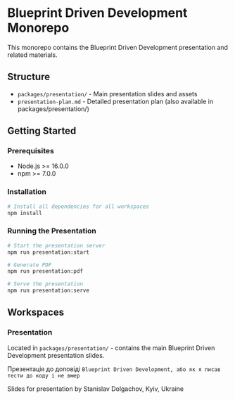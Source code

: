 # Blueprint Driven Development Monorepo

This monorepo contains the Blueprint Driven Development presentation and related materials.

## Structure

- `packages/presentation/` - Main presentation slides and assets
- `presentation-plan.md` - Detailed presentation plan (also available in packages/presentation/)

## Getting Started

### Prerequisites
- Node.js >= 16.0.0
- npm >= 7.0.0

### Installation
```bash
# Install all dependencies for all workspaces
npm install
```

### Running the Presentation
```bash
# Start the presentation server
npm run presentation:start

# Generate PDF
npm run presentation:pdf

# Serve the presentation
npm run presentation:serve
```

## Workspaces

### Presentation
Located in `packages/presentation/` - contains the main Blueprint Driven Development presentation slides.

Презентація до доповіді `Blueprint Driven Development, або як я писав тести до коду і не вмер`

Slides for presentation by Stanislav Dolgachov, Kyiv, Ukraine
